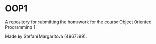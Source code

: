 # OOP1
A repository for submitting the homework for the course Object Oriented Programming 1. 

Made by Stefani Margaritova (4967399).

